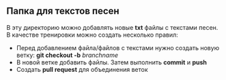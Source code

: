 ## Папка для текстов песен

В эту директорию можно добавлять новые __txt__ файлы с текстами песен.
В качестве тренировки можно создать несколько правил:
* Перед добавлением файла/файлов с текстами нужно создать новую ветку:
__git checkout -b__ _branchname_
* В новой ветке добавить файлы. Затем выполнить __commit__ и __push__
* Создать __pull request__ для объединения веток
